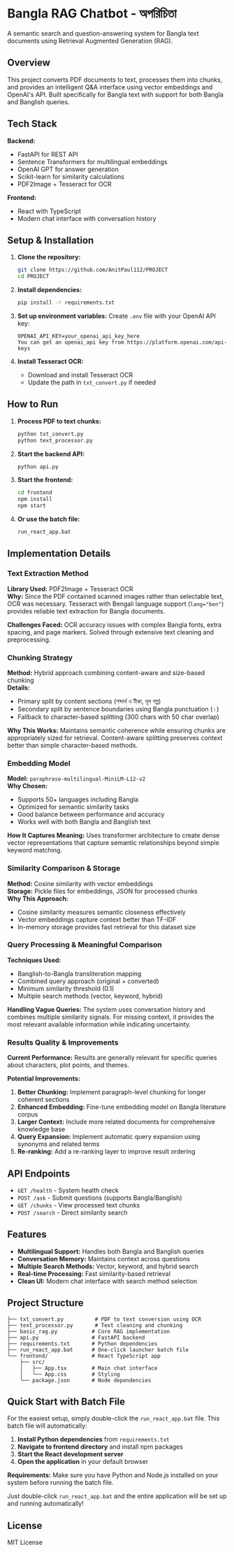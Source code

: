 # Bangla RAG Chatbot - অপরিচিতা

A semantic search and question-answering system for Bangla text documents using Retrieval Augmented Generation (RAG).

## Overview

This project converts PDF documents to text, processes them into chunks, and provides an intelligent Q&A interface using vector embeddings and OpenAI's API. Built specifically for Bangla text with support for both Bangla and Banglish queries.

## Tech Stack

**Backend:**
- FastAPI for REST API
- Sentence Transformers for multilingual embeddings
- OpenAI GPT for answer generation
- Scikit-learn for similarity calculations
- PDF2Image + Tesseract for OCR

**Frontend:**
- React with TypeScript
- Modern chat interface with conversation history

## Setup & Installation

1. **Clone the repository:**
   ```bash
   git clone https://github.com/AnitPaul112/PROJECT
   cd PROJECT
   ```

2. **Install dependencies:**
   ```bash
   pip install -r requirements.txt
   ```

3. **Set up environment variables:**
   Create `.env` file with your OpenAI API key:
   ```
   OPENAI_API_KEY=your_openai_api_key_here
   You can get an openai_api key from https://platform.openai.com/api-keys
   ```

4. **Install Tesseract OCR:**
   - Download and install Tesseract OCR
   - Update the path in `txt_convert.py` if needed

## How to Run

1. **Process PDF to text chunks:**
   ```bash
   python txt_convert.py
   python text_processor.py
   ```

2. **Start the backend API:**
   ```bash
   python api.py
   ```

3. **Start the frontend:**
   ```bash
   cd frontend
   npm install
   npm start
   ```

4. **Or use the batch file:**
   ```bash
   run_react_app.bat
   ```

## Implementation Details

### Text Extraction Method
**Library Used:** PDF2Image + Tesseract OCR  
**Why:** Since the PDF contained scanned images rather than selectable text, OCR was necessary. Tesseract with Bengali language support (`lang="ben"`) provides reliable text extraction for Bangla documents.

**Challenges Faced:** OCR accuracy issues with complex Bangla fonts, extra spacing, and page markers. Solved through extensive text cleaning and preprocessing.

### Chunking Strategy
**Method:** Hybrid approach combining content-aware and size-based chunking  
**Details:**
- Primary split by content sections (শব্দার্থ ও টীকা, মূল গল্প)
- Secondary split by sentence boundaries using Bangla punctuation (।)
- Fallback to character-based splitting (300 chars with 50 char overlap)

**Why This Works:** Maintains semantic coherence while ensuring chunks are appropriately sized for retrieval. Content-aware splitting preserves context better than simple character-based methods.

### Embedding Model
**Model:** `paraphrase-multilingual-MiniLM-L12-v2`  
**Why Chosen:**
- Supports 50+ languages including Bangla
- Optimized for semantic similarity tasks
- Good balance between performance and accuracy
- Works well with both Bangla and Banglish text

**How It Captures Meaning:** Uses transformer architecture to create dense vector representations that capture semantic relationships beyond simple keyword matching.

### Similarity Comparison & Storage
**Method:** Cosine similarity with vector embeddings  
**Storage:** Pickle files for embeddings, JSON for processed chunks  
**Why This Approach:**
- Cosine similarity measures semantic closeness effectively
- Vector embeddings capture context better than TF-IDF
- In-memory storage provides fast retrieval for this dataset size

### Query Processing & Meaningful Comparison
**Techniques Used:**
- Banglish-to-Bangla transliteration mapping
- Combined query approach (original + converted)
- Minimum similarity threshold (0.1)
- Multiple search methods (vector, keyword, hybrid)

**Handling Vague Queries:** The system uses conversation history and combines multiple similarity signals. For missing context, it provides the most relevant available information while indicating uncertainty.

### Results Quality & Improvements

**Current Performance:** Results are generally relevant for specific queries about characters, plot points, and themes.

**Potential Improvements:**
1. **Better Chunking:** Implement paragraph-level chunking for longer coherent sections
2. **Enhanced Embedding:** Fine-tune embedding model on Bangla literature corpus
3. **Larger Context:** Include more related documents for comprehensive knowledge base
4. **Query Expansion:** Implement automatic query expansion using synonyms and related terms
5. **Re-ranking:** Add a re-ranking layer to improve result ordering

## API Endpoints

- `GET /health` - System health check
- `POST /ask` - Submit questions (supports Bangla/Banglish)
- `GET /chunks` - View processed text chunks
- `POST /search` - Direct similarity search

## Features

- **Multilingual Support:** Handles both Bangla and Banglish queries
- **Conversation Memory:** Maintains context across questions
- **Multiple Search Methods:** Vector, keyword, and hybrid search
- **Real-time Processing:** Fast similarity-based retrieval
- **Clean UI:** Modern chat interface with search method selection

## Project Structure

```
├── txt_convert.py          # PDF to text conversion using OCR
├── text_processor.py       # Text cleaning and chunking
├── basic_rag.py           # Core RAG implementation
├── api.py                 # FastAPI backend
├── requirements.txt       # Python dependencies
├── run_react_app.bat      # One-click launcher batch file
└── frontend/              # React TypeScript app
    ├── src/
    │   ├── App.tsx        # Main chat interface
    │   └── App.css        # Styling
    └── package.json       # Node dependencies
```

## Quick Start with Batch File

For the easiest setup, simply double-click the `run_react_app.bat` file. This batch file will automatically:

1. **Install Python dependencies** from `requirements.txt`
2. **Navigate to frontend directory** and install npm packages
3. **Start the React development server** 
4. **Open the application** in your default browser

**Requirements:** Make sure you have Python and Node.js installed on your system before running the batch file.

Just double-click `run_react_app.bat` and the entire application will be set up and running automatically!

## License

MIT License
